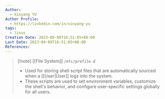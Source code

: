 ```yaml
---
Author:
  - Xinyang YU
Author Profile:
  - https://linkedin.com/in/xinyang-yu
tags:
  - linux
Creation Date: 2023-09-09T16:51:05+08:00
Last Date: 2023-09-09T16:51:05+08:00
References:
---
```

>[!note] [[File System]] ``/etc/profile.d``
>-  Used for storing shell script files that are automatically sourced when a [[User|User]] logs into the system. 
>- These scripts are used to set environment variables, customize the shell's behavior, and configure user-specific settings globally for all users.
